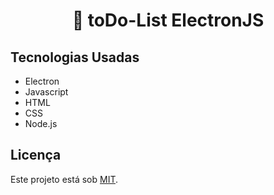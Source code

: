 <h1 align="center">👋 toDo-List ElectronJS</h1>

## Tecnologias Usadas

- Electron
- Javascript
- HTML
- CSS
- Node.js

## Licença

Este projeto está sob  [MIT](./LICENSE).


